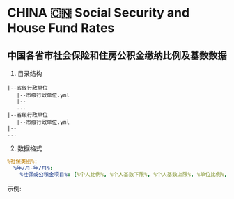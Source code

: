 # CHINA 🇨🇳 Social Security and House Fund Rates
## 中国各省市社会保险和住房公积金缴纳比例及基数数据

1. 目录结构
```
|--省级行政单位
   |--市级行政单位.yml
   |--
   ...
|--省级行政单位
   |--市级行政单位.yml
|--
...
```

2. 数据格式
```yaml
%社保类别%:
  %年/月-年/月%:
    %社保或公积金项目%: [%个人比例%, %个人基数下限%, %个人基数上限%, %单位比例%, %单位基数下限%, %单位基数上限%]
```

示例:
